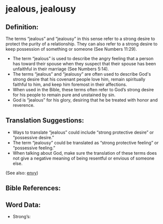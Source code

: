 # jealous, jealousy

## Definition:

The terms “jealous” and “jealousy” in this sense refer to a strong desire to protect the purity of a relationship. They can also refer to a strong desire to keep possession of something or someone (See Numbers 11:29).

* The term “jealous” is used to describe the angry feeling that a person has toward their spouse when they suspect that their spouse has been unfaithful in their marriage (See Numbers 5:14).
* The terms “jealous” and “jealousy” are often used to describe God's strong desire that his covenant people love him, remain spiritually faithful to him, and keep him foremost in their affections.
* When used in the Bible, these terms often refer to God’s strong desire for his people to remain pure and unstained by sin.
* God is “jealous” for his glory, desiring that he be treated with honor and reverence.

## Translation Suggestions:

* Ways to translate “jealous” could include “strong protective desire” or “possessive desire.”
* The term “jealousy” could be translated as “strong protective feeling” or “possessive feeling.”
* When talking about God, make sure the translation of these terms does not give a negative meaning of being resentful or envious of someone else.

(See also: [envy](../other/envy.md))

## Bible References:



## Word Data:

* Strong’s: 